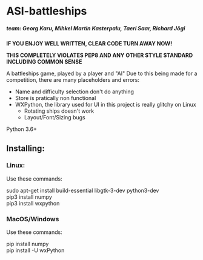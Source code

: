 # ASI-battleships

##### team: Georg Karu, Mihkel Martin Kasterpalu, Taeri Saar, Richard Jõgi
__IF YOU ENJOY WELL WRITTEN, CLEAR CODE TURN AWAY NOW!__


__THIS COMPLETELY VIOLATES PEP8 AND ANY OTHER STYLE STANDARD INCLUDING COMMON SENSE__

A battleships game, played by a player and "AI" 
Due to this being made for a competition, there are many placeholders and errors:
- Name and difficulty selection don't do anything
- Store is pratically non functional
- WXPython, the library used for UI in this project is really glitchy on Linux
  - Rotating ships doesn't work
  - Layout/Font/Sizing bugs

Python 3.6+

## Installing:

### Linux:
Use these commands:

sudo apt-get install build-essential libgtk-3-dev python3-dev  
pip3 install numpy  
pip3 install wxpython  
 
### MacOS/Windows
Use these commands:

pip install numpy  
pip install -U wxPython
